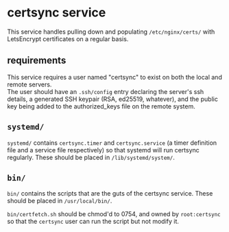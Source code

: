 # certsync service

This service handles pulling down and populating `/etc/nginx/certs/` with LetsEncrypt certificates on a regular basis.

## requirements

This service requires a user named "certsync" to exist on both the local and remote servers.  
The user should have an `.ssh/config` entry declaring the server's ssh details, a generated SSH keypair (RSA, ed25519, whatever), and the public key being added to the authorized_keys file on the remote system.

## `systemd/`

`systemd/` contains `certsync.timer` and `certsync.service` (a timer definition file and a service file respectively) so that systemd will run certsync regularly.
These should be placed in `/lib/systemd/system/`.

## `bin/`

`bin/` contains the scripts that are the guts of the certsync service.
These should be placed in `/usr/local/bin/`.

`bin/certfetch.sh` should be chmod'd to 0754, and owned by `root:certsync` so that the `certsync` user can run the script but not modify it.
